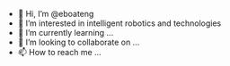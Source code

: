 - 👋 Hi, I’m @eboateng
- 👀 I’m interested in intelligent robotics and technologies
- 🌱 I’m currently learning ...
- 💞️ I’m looking to collaborate on ...
- 📫 How to reach me ...

<!---
eboateng/eboateng is a ✨ special ✨ repository because its `README.md` (this file) appears on your GitHub profile.
You can click the Preview link to take a look at your changes.
--->
